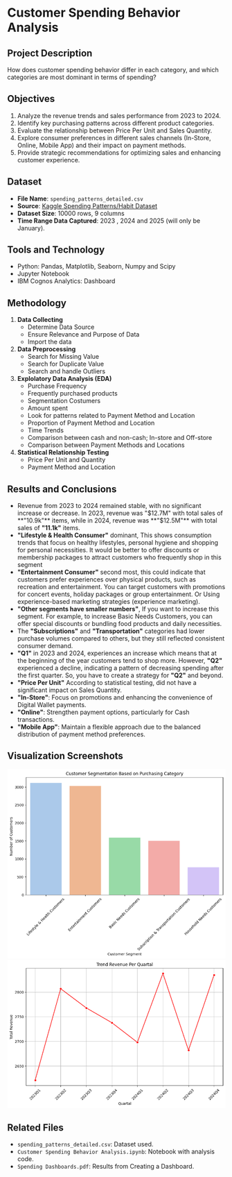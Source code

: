 # Customer Spending Behavior Analysis

## Project Description
How does customer spending behavior differ in each category, and which categories are most dominant in terms of spending?

## Objectives
1. Analyze the revenue trends and sales performance from 2023 to 2024.
2. Identify key purchasing patterns across different product categories.
3. Evaluate the relationship between Price Per Unit and Sales Quantity.
4. Explore consumer preferences in different sales channels (In-Store, Online, Mobile App) and their impact on payment methods.
5. Provide strategic recommendations for optimizing sales and enhancing customer experience.

## Dataset
- **File Name**: `spending_patterns_detailed.csv`
- **Source**: [Kaggle Spending Patterns/Habit Dataset](https://www.kaggle.com/datasets/ahmedmohamed2003/spending-habits)
- **Dataset Size**: 10000 rows, 9 columns
- **Time Range Data Captured**: 2023 , 2024 and 2025 (will only be January).

## Tools and Technology
- Python: Pandas, Matplotlib, Seaborn, Numpy and Scipy
- Jupyter Notebook
- IBM Cognos Analytics: Dashboard

## Methodology
1. **Data Collecting**
   - Determine Data Source
   - Ensure Relevance and Purpose of Data
   - Import the data
2. **Data Preprocessing**
   - Search for Missing Value
   - Search for Duplicate Value
   - Search and handle Outliers
3. **Explolatory Data Analysis (EDA)**
   - Purchase Frequency
   - Frequently purchased products
   - Segmentation Costumers
   - Amount spent
   - Look for patterns related to Payment Method and Location
   - Proportion of Payment Method and Location
   - Time Trends
   - Comparison between cash and non-cash; In-store and Off-store
   - Comparison between Payment Methods and Locations
4. **Statistical Relationship Testing**
   - Price Per Unit and Quantity
   - Payment Method and Location

## Results and Conclusions
- Revenue from 2023 to 2024 remained stable, with no significant increase or decrease. In 2023, revenue was "$12.7M" with total sales of **"10.9k"** items, while in 2024, revenue was **"$12.5M"** with total sales of **"11.1k"** items.
- **"Lifestyle & Health Consumer"** dominant, This shows consumption trends that focus on healthy lifestyles, personal hygiene and shopping for personal necessities. It would be better to offer discounts or membership packages to attract customers who frequently shop in this segment
- **"Entertainment Consumer"** second most, this could indicate that customers prefer experiences over physical products, such as recreation and entertainment. You can target customers with promotions for concert events, holiday packages or group entertainment. Or Using experience-based marketing strategies (experience marketing).
- **"Other segments have smaller numbers"**, If you want to increase this segment. For example, to increase Basic Needs Customers, you can offer special discounts or bundling food products and daily necessities.
- The **"Subscriptions"** and **"Transportation"** categories had lower purchase volumes compared to others, but they still reflected consistent consumer demand.
- **"Q1"** in 2023 and 2024, experiences an increase which means that at the beginning of the year customers tend to shop more. However, **"Q2"** experienced a decline, indicating a pattern of decreasing spending after the first quarter. So, you have to create a strategy for **"Q2"** and beyond.
- **"Price Per Unit"** According to statistical testing, did not have a significant impact on Sales Quantity.
- **"In-Store"**: Focus on promotions and enhancing the convenience of Digital Wallet payments.
- **"Online"**: Strengthen payment options, particularly for Cash transactions.
- **"Mobile App"**: Maintain a flexible approach due to the balanced distribution of payment method preferences.


## Visualization Screenshots
![Customer Segmentation by Category](Customer_Segmentation_Based_on_Purchasing_Category.png)
![Time Trends per Quartal](Trend_Revenue_Quartal.png)

## Related Files
- `spending_patterns_detailed.csv`: Dataset used.
- `Customer Spending Behavior Analysis.ipynb`: Notebook with analysis code.
- `Spending Dashboards.pdf`: Results from Creating a Dashboard.